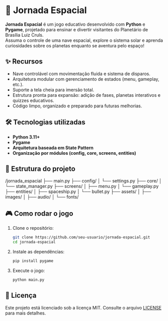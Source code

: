 # 🚀 Jornada Espacial

**Jornada Espacial** é um jogo educativo desenvolvido com **Python** e **Pygame**, projetado para ensinar e divertir visitantes do Planetário de Brasília Luiz Cruls.  
Assuma o controle de uma nave espacial, explore o sistema solar e aprenda curiosidades sobre os planetas enquanto se aventura pelo espaço!

## ✨ Recursos

-   Nave controlável com movimentação fluida e sistema de disparos.
-   Arquitetura modular com gerenciamento de estados (menu, gameplay, etc.).
-   Suporte a tela cheia para imersão total.
-   Estrutura pronta para expansão: adição de fases, planetas interativos e quizzes educativos.
-   Código limpo, organizado e preparado para futuras melhorias.

## 🛠️ Tecnologias utilizadas

-   **Python 3.11+**
-   **Pygame**
-   **Arquitetura baseada em State Pattern**
-   **Organização por módulos (config, core, screens, entities)**

## 📂 Estrutura do projeto

/jornada_espacial
├── main.py
├── config/
│ └── settings.py
├── core/
│ └── state_manager.py
├── screens/
│ ├── menu.py
│ └── gameplay.py
├── entities/
│ ├── spaceship.py
│ └── bullet.py
├── assets/
│ ├── images/
│ ├── audio/
│ └── fonts/

## 🎮 Como rodar o jogo

1. Clone o repositório:

    ```bash
    git clone https://github.com/seu-usuario/jornada-espacial.git
    cd jornada-espacial
    ```

2. Instale as dependências:

    ```bash
    pip install pygame
    ```

3. Execute o jogo:
    ```bash
    python main.py
    ```

## 📜 Licença

Este projeto está licenciado sob a licença MIT. Consulte o arquivo [LICENSE](LICENSE) para mais detalhes.

